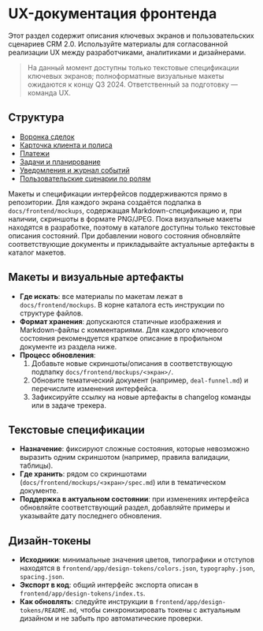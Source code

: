 # UX-документация фронтенда

Этот раздел содержит описания ключевых экранов и пользовательских сценариев CRM 2.0. Используйте материалы для согласованной реализации UX между разработчиками, аналитиками и дизайнерами.

> На данный момент доступны только текстовые спецификации ключевых экранов; полноформатные визуальные макеты ожидаются к концу Q3 2024. Ответственный за подготовку — команда UX.

## Структура
- [Воронка сделок](deal-funnel.md)
- [Карточка клиента и полиса](client-policy-card.md)
- [Платежи](payments.md)
- [Задачи и планирование](tasks.md)
- [Уведомления и журнал событий](notifications.md)
- [Пользовательские сценарии по ролям](user-scenarios.md)

Макеты и спецификации интерфейсов поддерживаются прямо в репозитории. Для каждого экрана создаётся подпапка в `docs/frontend/mockups`, содержащая Markdown-спецификацию и, при наличии, скриншоты в формате PNG/JPEG. Пока визуальные макеты находятся в разработке, поэтому в каталоге доступны только текстовые описания состояний. При добавлении нового состояния обновляйте соответствующие документы и прикладывайте актуальные артефакты в каталог макетов.

## Макеты и визуальные артефакты
- **Где искать**: все материалы по макетам лежат в `docs/frontend/mockups`. В корне каталога есть инструкции по структуре файлов.
- **Формат хранения**: допускаются статичные изображения и Markdown-файлы с комментариями. Для каждого ключевого состояния рекомендуется краткое описание в профильном документе из раздела ниже.
- **Процесс обновления**:
  1. Добавьте новые скриншоты/описания в соответствующую подпапку `docs/frontend/mockups/<экран>/`.
  2. Обновите тематический документ (например, `deal-funnel.md`) и перечислите изменения интерфейса.
  3. Зафиксируйте ссылку на новые артефакты в changelog команды или в задаче трекера.

## Текстовые спецификации
- **Назначение**: фиксируют сложные состояния, которые невозможно выразить одним скриншотом (например, правила валидации, таблицы).
- **Где хранить**: рядом со скриншотами (`docs/frontend/mockups/<экран>/spec.md`) или в тематическом документе.
- **Поддержка в актуальном состоянии**: при изменениях интерфейса обновляйте соответствующий раздел, добавляйте примеры и указывайте дату последнего обновления.

## Дизайн-токены
- **Исходники**: минимальные значения цветов, типографики и отступов находятся в `frontend/app/design-tokens/colors.json`, `typography.json`, `spacing.json`.
- **Экспорт в код**: общий интерфейс экспорта описан в `frontend/app/design-tokens/index.ts`.
- **Как обновлять**: следуйте инструкции в `frontend/app/design-tokens/README.md`, чтобы синхронизировать токены с актуальным дизайном и не забыть про автоматические проверки.
